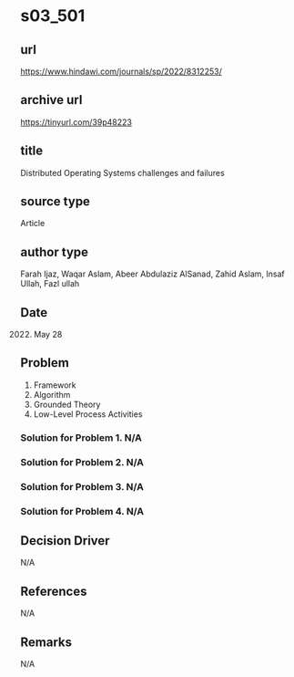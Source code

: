 # s03_501

## url
https://www.hindawi.com/journals/sp/2022/8312253/

## archive url
https://tinyurl.com/39p48223

## title
Distributed Operating Systems challenges and failures

## source type
Article

## author type
Farah Ijaz, Waqar Aslam, Abeer Abdulaziz AlSanad, Zahid Aslam, Insaf Ullah, Fazl ullah

## Date
2022. May 28

## Problem
1. Framework
2. Algorithm
3. Grounded Theory
4. Low-Level Process Activities


### Solution for Problem 1. N/A
### Solution for Problem 2. N/A
### Solution for Problem 3. N/A
### Solution for Problem 4. N/A


## Decision Driver
N/A


## References
N/A

## Remarks
N/A